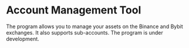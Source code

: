 # Account Management Tool
The program allows you to manage your assets on the Binance and Bybit exchanges. It also supports sub-accounts. The program is under development.
